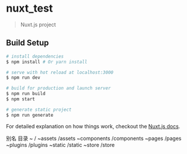 # nuxt_test

> Nuxt.js project

## Build Setup

``` bash
# install dependencies
$ npm install # Or yarn install

# serve with hot reload at localhost:3000
$ npm run dev

# build for production and launch server
$ npm run build
$ npm start

# generate static project
$ npm run generate
```

For detailed explanation on how things work, checkout the [Nuxt.js docs](https://github.com/nuxt/nuxt.js).



别名      	目录
~	        /
~assets  	 /assets
~components  	/components
~pages   	/pages
~plugins    	/plugins
~static  	/static
~store	   /store
